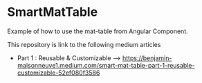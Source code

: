 # SmartMatTable

Example of how to use the mat-table from Angular Component.

This repository is link to the following medium articles 
- Part 1 : Reusable & Customizable --> https://benjamin-maisonneuve1.medium.com/smart-mat-table-part-1-reusable-customizable-52ef080f3586

